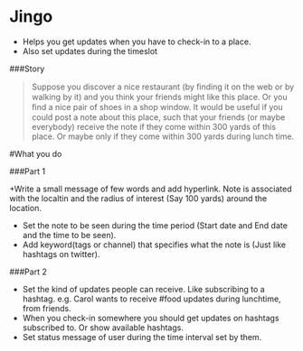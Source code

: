 # Jingo

+ Helps you get updates when you have to check-in to a place. 
+ Also set updates during the timeslot


###Story

> Suppose you discover a nice restaurant (by ﬁnding it on the web or by walking by it) and you think your friends might like this place. Or you ﬁnd a nice pair of shoes in a shop window. It would be useful if you could post a note about this place, such that your friends (or maybe everybody) receive the note if they come within 300 yards of this place. Or maybe only if they come within 300 yards during lunch time.

#What you do 


###Part 1

+Write a small message of few words and add hyperlink.
 Note is associated with the localtin and the radius of interest (Say 100 yards) around the location.
+ Set the note to be seen during the time period (Start date and End date and the time to be seen).
+ Add keyword(tags or channel) that specifies what the note is (Just like hashtags on twitter).


###Part 2
+ Set the kind of updates people can receive. Like subscribing to a hashtag.
  e.g. Carol wants to receive #food updates during lunchtime, from friends.
+ When you check-in somewhere you should get updates on hashtags subscribed to. Or show available hashtags.
+ Set status message of user during the time interval set by them.